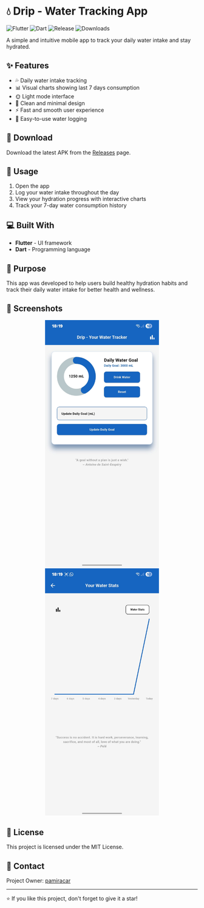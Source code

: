 # 💧 Drip - Water Tracking App
![Flutter](https://img.shields.io/badge/Flutter-%2302569B.svg?style=for-the-badge&logo=Flutter&logoColor=white)
![Dart](https://img.shields.io/badge/dart-%230175C2.svg?style=for-the-badge&logo=dart&logoColor=white)
![Release](https://img.shields.io/github/v/release/pamiracar/drip?style=for-the-badge)
![Downloads](https://img.shields.io/github/downloads/pamiracar/drip/total?style=for-the-badge)

A simple and intuitive mobile app to track your daily water intake and stay hydrated.

## ✨ Features

- 💦 Daily water intake tracking
- 📊 Visual charts showing last 7 days consumption
- 🌞 Light mode interface
- 📱 Clean and minimal design
- ⚡ Fast and smooth user experience
- 🎯 Easy-to-use water logging

## 📱 Download

Download the latest APK from the [Releases](https://github.com/pamiracar/drip/releases) page.

## 🚀 Usage

1. Open the app
2. Log your water intake throughout the day
3. View your hydration progress with interactive charts
4. Track your 7-day water consumption history

## 💻 Built With

- **Flutter** - UI framework
- **Dart** - Programming language

## 🎯 Purpose

This app was developed to help users build healthy hydration habits and track their daily water intake for better health and wellness.

## 📸 Screenshots

<!-- Add screenshots here -->
<div align="center">
  <img src="screenshot.png" width="300" alt="Home Screen">
  <img src="screenshot2.png" width="300" alt="Chart Screen">
</div>

## 📝 License

This project is licensed under the MIT License.

## 📧 Contact

Project Owner: [pamiracar](https://github.com/pamiracar)

---

⭐ If you like this project, don't forget to give it a star!
